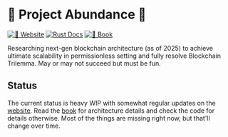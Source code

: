 # 🚧 Project Abundance 🚧

[![🚧 Website](https://img.shields.io/badge/🚧_Website-grey)](https://abundance.build/)
[![Rust Docs](https://img.shields.io/badge/Rust_docs-grey?logo=rust)](https://abundance.build/rust-docs)
[![📖 Book](https://img.shields.io/badge/📖_Book-grey)](https://abundance.build/book)

Researching next-gen blockchain architecture (as of 2025) to achieve ultimate scalability in permissionless setting and
fully resolve Blockchain Trilemma. May or may not succeed but must be fun.

## Status

The current status is heavy WIP with somewhat regular updates on the [website]. Read the [book] for architecture details
and check the code for details otherwise. Most of the things are missing right now, but that'll change over time.

[website]: https://abundance.build/

[book]: https://abundance.build/book
